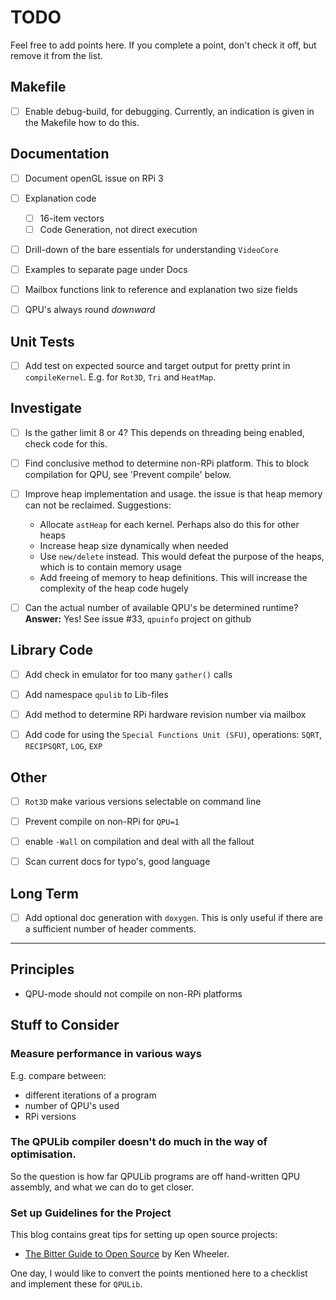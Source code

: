 
# TODO

Feel free to add points here. If you complete a point, don't check it off, but remove it from the list.


## Makefile

- [ ] Enable debug-build, for debugging. Currently, an indication is given in the Makefile how to do this.


## Documentation

- [ ] Document openGL issue on RPi 3
- [ ] Explanation code
  - [ ] 16-item vectors
  - [ ] Code Generation, not direct execution
- [ ] Drill-down of the bare essentials for understanding `VideoCore`
- [ ] Examples to separate page under Docs
- [ ] Mailbox functions link to reference and explanation two size fields
- [ ] QPU's always round *downward*


## Unit Tests

- [ ] Add test on expected source and target output for pretty print in `compileKernel`. E.g. for `Rot3D`, `Tri` and `HeatMap`.


## Investigate

- [ ] Is the gather limit 8 or 4? This depends on threading being enabled, check code for this.
- [ ] Find conclusive method to determine non-RPi platform. This to block compilation for QPU, see 'Prevent compile' below.
- [ ] Improve heap implementation and usage. the issue is that heap memory can not be reclaimed. Suggestions:
  - Allocate `astHeap` for each kernel. Perhaps also do this for other heaps
  - Increase heap size dynamically when needed
  - Use `new/delete` instead. This would defeat the purpose of the heaps, which is to contain memory usage
  - Add freeing of memory to heap definitions. This will increase the complexity of the heap code hugely
- [ ] Can the actual number of available QPU's be determined runtime? **Answer:** Yes! See issue #33, `qpuinfo` project on github


## Library Code

- [ ] Add check in emulator for too many `gather()` calls
- [ ] Add namespace `qpulib` to Lib-files
- [ ] Add method to determine RPi hardware revision number via mailbox
- [ ] Add code for using the `Special Functions Unit (SFU)`, operations: `SQRT`, `RECIPSQRT`, `LOG`, `EXP`


## Other

- [ ] `Rot3D` make various versions selectable on command line
- [ ] Prevent compile on non-RPi for `QPU=1`
- [ ] enable `-Wall` on compilation and deal with all the fallout
- [ ] Scan current docs for typo's, good language


## Long Term

- [ ] Add optional doc generation with `doxygen`. This is only useful if there are a sufficient number of header comments.

-----

## Principles

- QPU-mode should not compile on non-RPi platforms


## Stuff to Consider

### Measure performance in various ways

E.g. compare between:

  - different iterations of a program
  - number of QPU's used
  - RPi versions
  
  
### The QPULib compiler doesn't do much in the way of optimisation.

So the question is how far QPULib programs are off hand-written QPU assembly, and what we can do to get closer.


### Set up Guidelines for the Project

This blog contains great tips for setting up open source projects: 

- [The Bitter Guide to Open Source](https://medium.com/@ken_wheeler/a-bitter-guide-to-open-source-a8e3b6a3c1c4) by Ken Wheeler.

One day, I would like to convert the points mentioned here to a checklist and implement these for `QPULib`.
